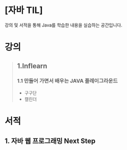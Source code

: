 # [자바 TIL]
강의 및 서적을 통해 Java를 학습한 내용을 실습하는 공간입니다.


# 강의
> ## 1.Inflearn
> ### 1.1 만들어 가면서 배우는 JAVA 플레이그라운드
> - 구구단
> - 캘린더
  

  
# 서적
## 1. 자바 웹 프로그래밍 Next Step
